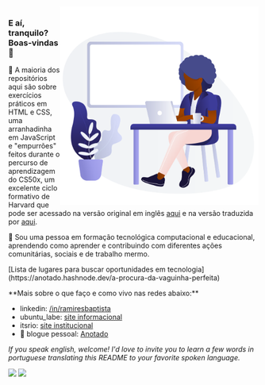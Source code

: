 <img src="https://raw.githubusercontent.com/abequar/abequar/main/Black%20Man%20_%20Black%20Woman%20Using%20Laptop%20E.png" min-width="400px" max-width="400px" width="400px" align="right" alt="Mulher usando laptop">

### E aí, tranquilo? Boas-vindas 🌱

<p align="left"> 
  🔭 A maioria dos repositórios aqui são sobre exercícios práticos em HTML e CSS, uma arranhadinha em JavaScript e "empurrões" feitos durante o percurso de aprendizagem do CS50x, um excelente ciclo formativo de Harvard que pode ser acessado na versão original em inglês <a href="https://cs50.harvard.edu/x/2021/">aqui</a> e na versão traduzida por <a href="https://cs50xemportugues.github.io/2020/">aqui</a>.
</p>

<p align="left">
  💬 Sou uma pessoa em formação tecnológica computacional e educacional, aprendendo como aprender e contribuindo com diferentes ações comunitárias, sociais e de trabalho mermo. 
</p>

<p align="left">
  [Lista de lugares para buscar oportunidades em tecnologia](https://anotado.hashnode.dev/a-procura-da-vaguinha-perfeita)
</p>

<p align="left">
  **Mais sobre o que faço e como vivo nas redes abaixo:**

  - linkedin: [/in/ramiresbaptista](https://www.linkedin.com/in/ramiresbaptista/)
  - ubuntu_labe: [site informacional](https://ubuntulabe.org/) 
  - itsrio: [site institucional](https://itsrio.org/)
  - 🤔 blogue pessoal: [Anotado](https://anotado.hashnode.dev/)

  *If you speak english, welcome!*
  *I'd love to invite you to learn a few words in portuguese translating this README to your favorite spoken language.*
</p>

<p align="left">
  <a href="https://www.instagram.com/tecnorganico/" alt="Instagram">
  <img src="https://img.shields.io/badge/-instagram-ff69b4"/></a>

  <a href="https://twitter.com/tecnorganico" alt="Twitter">
  <img src="https://img.shields.io/badge/-twitter-blue" /></a>
</p>  
